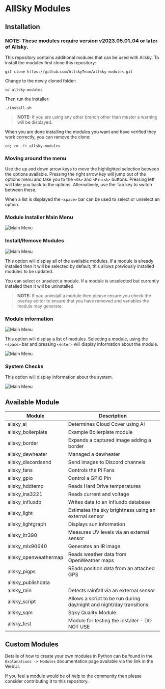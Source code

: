 # AllSky Modules

## Installation

### NOTE: These modules require version v2023.05.01_04 or later of Allsky.

This repository contains additional modules that can be used with Allsky. To install the modules first clone this repository:

`git clone https://github.com/AllskyTeam/allsky-modules.git`

Change to the newly cloned folder:

`cd allsky-modules`

Then run the installer:

`./install.sh`

> **NOTE:** If you are using any other branch other than master a warning will be displayed.

When you are done installing the modules you want and have verified they work correctly, you can remove the clone:

`cd; rm -fr allsky-modules`


### Moving around the menu
Use the up and down arrow keys to move the highlighted selection between the options available. Pressing the right arrow key will jump out of the options menu and take you to the `<Ok>` and `<Finish>` buttons. Pressing left will take you back to the options. Alternatively, use the Tab key to switch between these.

When a list is displayed the `<space>` bar can be used to select or unselect an option.


### Module Installer Main Menu

 ![Main Menu](/images/menu.png)

### Install/Remove Modules

 ![Main Menu](/images/modules.png)

This option will display all of the available modules. If a module is already installed then it will be selected by default, this allows previously installed modules to be updated.

You can select or unselect a module. If a module is unselected but currently installed then it will be uninstalled.

> **NOTE:**  If you uninstall a module then please ensure you check the overlay editor to ensure that you have removed and variables the module may generate.

### Module information
 ![Main Menu](/images/infomenu.png)

This option will display a list of modules. Selecting a module, using the `<space>` bar and pressing `<enter>` will display information about the module.

 ![Main Menu](/images/moduleinfo.png)

### System Checks
This option will display information about the system.

 ![Main Menu](/images/systeminfo.png)


## Available Module

| Module  | Description  |
|---|---|
| allsky_ai | Determines Cloud Cover using AI|
| allsky_boilerplate | Example Boilerplate module |
| allsky_border | Expands a captured image adding a border |
| allsky_dewheater | Managed a dewheater |
| allsky_discordsend | Send images to Discord channels |
| allsky_fans | Controls the Pi Fans |
| allsky_gpio | Control a GPIO Pin |
| allsky_hddtemp | Reads Hard Drive temperatures |
| allsky_ina3221 | Reads current and voltage |
| allsky_influxdb | Writes data to an Influxdb database |
| allsky_light | Estimates the sky brightness using an external sensor |
| allsky_lightgraph | Displays sun information |
| allsky_ltr390 | Measures UV levels via an external sensor |
| allsky_mlx90640 | Generates an IR image |
| allsky_openweathermap | Reads weather data from OpenWeather maps |
| allsky_pigps | REads position data from an attached GPS |
| allsky_publishdata |   |
| allsky_rain | Detects rainfall via an external sensor |
| allsky_script | Allows a script to be run during day/night and night/day transitions |
| allsky_sqm | Sqky Quality Module |
| allsky_test | Module for testing the installer - DO NOT USE |


## Custom Modules

Details of how to create your own modules in Python can be found in the `Explanations -> Modules` documentation page available via the link in the WebUI.

If you feel a module would be of help to the community then please consider contributing it to this repository.
